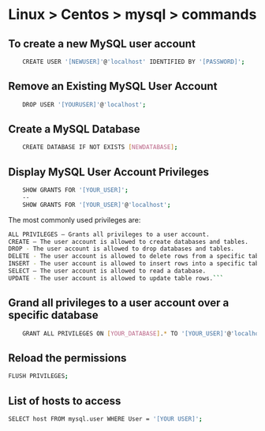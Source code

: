 # Linux > Centos > mysql > commands

## To create a new MySQL user account

``` bash
    CREATE USER '[NEWUSER]'@'localhost' IDENTIFIED BY '[PASSWORD]';
```
## Remove an Existing MySQL User Account

``` bash
    DROP USER '[YOURUSER]'@'localhost';
```
## Create a MySQL Database

``` bash
    CREATE DATABASE IF NOT EXISTS [NEWDATABASE];
```
## Display MySQL User Account Privileges

``` bash
    SHOW GRANTS FOR '[YOUR_USER]';
    --
    SHOW GRANTS FOR '[YOUR_USER]'@'localhost';
```
The most commonly used privileges are:
``` bash
ALL PRIVILEGES – Grants all privileges to a user account.
CREATE – The user account is allowed to create databases and tables.
DROP - The user account is allowed to drop databases and tables.
DELETE - The user account is allowed to delete rows from a specific table.
INSERT - The user account is allowed to insert rows into a specific table.
SELECT – The user account is allowed to read a database.
UPDATE - The user account is allowed to update table rows.```
```
## Grand all privileges to a user account over a specific database

``` bash
    GRANT ALL PRIVILEGES ON [YOUR_DATABASE].* TO '[YOUR_USER]'@'localhost';
```
##  Reload the permissions
```bash 
FLUSH PRIVILEGES;
```
## List of hosts to access
``` bash 
SELECT host FROM mysql.user WHERE User = '[YOUR USER]';
```

